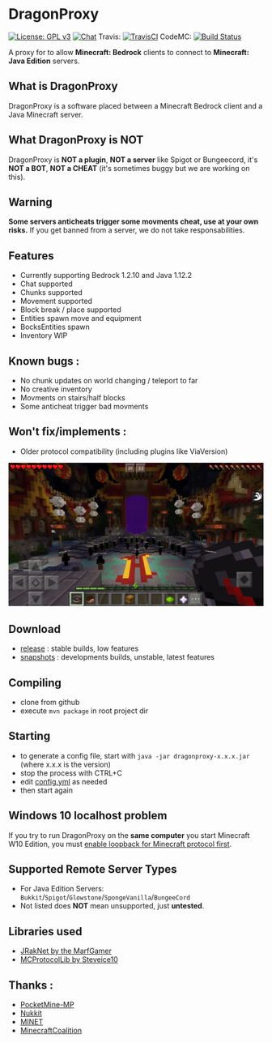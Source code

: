 # DragonProxy

[![License: GPL v3](https://img.shields.io/badge/License-GPL%20v3-blue.svg)](http://www.gnu.org/licenses/gpl-3.0)
[![Chat](https://img.shields.io/badge/chat-on%20discord-7289da.svg)](https://discord.gg/CmkxTz2)
Travis: [![TravisCI](https://travis-ci.org/DragonetMC/DragonProxy.svg?branch=master)](https://travis-ci.org/DragonetMC/DragonProxy)
CodeMC: [![Build Status](https://ci.codemc.org/buildStatus/icon?job=DragonProxy)](https://ci.codemc.org/job/DragonProxy/)

A proxy for to allow **Minecraft: Bedrock** clients to connect to **Minecraft: Java Edition** servers.

## What is DragonProxy
DragonProxy is a software placed between a Minecraft Bedrock client and a Java Minecraft server.

## What DragonProxy is NOT
DragonProxy is __NOT a plugin__, __NOT a server__ like Spigot or Bungeecord, it's __NOT a BOT__, __NOT a CHEAT__ (it's sometimes buggy but we are working on this).

## Warning
__Some servers anticheats trigger some movments cheat, use at your own risks.__
If you get banned from a server, we do not take responsabilities.

## Features
- Currently supporting Bedrock 1.2.10 and Java 1.12.2
- Chat supported
- Chunks supported
- Movement supported
- Block break / place supported
- Entities spawn move and equipment
- BocksEntities spawn
- Inventory WIP

## Known bugs :
 - No chunk updates on world changing / teleport to far
 - No creative inventory
 - Movments on stairs/half blocks
 - Some anticheat trigger bad movments

## Won't fix/implements :
 - Older protocol compatibility (including plugins like ViaVersion)

![Screenshot](https://github.com/DragonetMC/DragonProxy/raw/master/screenshots/hypixel.png)

## Download
 - [release](https://github.com/DragonetMC/DragonProxy/releases) : stable builds, low features
 - [snapshots](https://ci.codemc.org/view/DragonetMC/job/DragonProxy/) : developments builds, unstable, latest features

## Compiling
 - clone from github
 - execute ```mvn package``` in root project dir

## Starting
 - to generate a config file, start with ```java -jar dragonproxy-x.x.x.jar``` (where x.x.x is the version)
 - stop the process with CTRL+C
 - edit [config.yml](https://github.com/DragonetMC/DragonProxy/blob/master/proxy/src/main/resources/config.yml) as needed
 - then start again

## Windows 10 localhost problem
If you try to run DragonProxy on the __same computer__ you start Minecraft W10 Edition, you must [enable loopback for Minecraft protocol first](http://pmmp.readthedocs.io/en/rtfd/faq/connecting/win10localhostcantconnect.html).

## Supported Remote Server Types
- For Java Edition Servers: `Bukkit`/`Spigot`/`Glowstone`/`SpongeVanilla`/`BungeeCord`
- Not listed does **NOT** mean unsupported, just **untested**.

## Libraries used
* [JRakNet by the MarfGamer](https://github.com/JRakNet/JRakNet)
* [MCProtocolLib by Steveice10](https://github.com/Steveice10/MCProtocolLib)

## Thanks :
* [PocketMine-MP](https://github.com/pmmp/PocketMine-MP)
* [Nukkit](https://github.com/NukkitX/Nukkit)
* [MINET](https://github.com/NiclasOlofsson/MiNET)
* [MinecraftCoalition](http://wiki.vg)